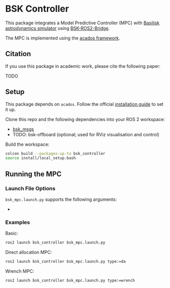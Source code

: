 # BSK Controller

This package integrates a Model Predictive Controller (MPC) with [Basilisk astrodynamics simulator](https://hanspeterschaub.info/basilisk/) using [BSK-ROS2-Bridge](https://github.com/Thomas-Chan-2019/srl-ros2-BSK-bridge.git).

The MPC is implemented using the [acados framework](https://github.com/acados/acados).

## Citation

If you use this package in academic work, please cite the following paper:

TODO

## Setup

This package depends on `acados`. Follow the official [installation guide](https://docs.acados.org/installation/) to set it up.

Clone this repo and the following dependencies into your ROS 2 workspace:

* [bsk\_msgs](https://github.com/E-Krantz/bsk_msgs.git)
* TODO: bsk-offboard (optional; used for RViz visualisation and control)

Build the workspace:

```bash
colcon build --packages-up-to bsk_controller
source install/local_setup.bash
```

## Running the MPC 


### Launch File Options

`bsk_mpc.launch.py` supports the following arguments:

* 

### Examples
Basic:

```bash
ros2 launch bsk_controller bsk_mpc.launch.py
```

Direct allocation MPC:

```bash
ros2 launch bsk_controller bsk_mpc.launch.py type:=da
```

Wrench MPC:

```bash
ros2 launch bsk_controller bsk_mpc.launch.py type:=wrench
```
